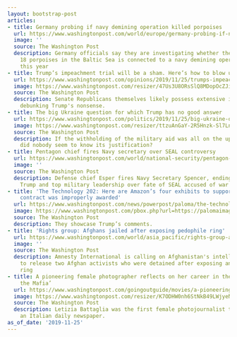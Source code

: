 ```yaml
---
layout: bootstrap-post
articles:
- title: Germany probing if navy demining operation killed porpoises
  url: https://www.washingtonpost.com/world/europe/germany-probing-if-navy-demining-operation-killed-porpoises/2019/11/25/b3eec716-0f8e-11ea-924c-b34d09bbc948_story.html
  image: ''
  source: The Washington Post
  description: Germany officials say they are investigating whether the deaths of
    18 porpoises in the Baltic Sea is connected to a navy demining operation earlier
    this year
- title: Trump’s impeachment trial will be a sham. Here’s how to blow up his lies.
  url: https://www.washingtonpost.com/opinions/2019/11/25/trumps-impeachment-trial-will-be-sham-heres-how-blow-up-his-lies/
  image: https://www.washingtonpost.com/resizer/47Us3U8ORsSlQ8MDopOcZJiTweM=/1440x0/smart/arc-anglerfish-washpost-prod-washpost.s3.amazonaws.com/public/BQIJWTQHVQI6VLRIPUMJQAJIME.jpg
  source: The Washington Post
  description: Senate Republicans themselves likely possess extensive information
    debunking Trump's nonsense.
- title: The big Ukraine question for which Trump has no good answer
  url: https://www.washingtonpost.com/politics/2019/11/25/big-ukraine-question-which-trump-has-no-good-answer/
  image: https://www.washingtonpost.com/resizer/ttzuAnGaY-2R5Hnzk-Sl7Lnhw-w=/1440x0/smart/arc-anglerfish-washpost-prod-washpost.s3.amazonaws.com/public/MIQKA5FP5MI6TFARUYEPTUGC2M.jpg
  source: The Washington Post
  description: If the withholding of the military aid was all on the up-and-up, why
    did nobody seem to know its justification?
- title: Pentagon chief fires Navy secretary over SEAL controversy
  url: https://www.washingtonpost.com/world/national-security/pentagon-chief-fires-navy-secretary-over-seal-controversy/2019/11/25/a1041e32-0f8c-11ea-924c-b34d09bbc948_story.html
  image: ''
  source: The Washington Post
  description: Defense chief Esper fires Navy Secretary Spencer, ending clash between
    Trump and top military leadership over fate of SEAL accused of war crimes in Iraq
- title: 'The Technology 202: Here are Amazon’s four exhibits to support claim JEDI
    contract was improperly awarded'
  url: https://www.washingtonpost.com/news/powerpost/paloma/the-technology-202/2019/11/25/the-technology-202-here-are-amazon-s-four-exhibits-to-support-claim-jedi-contract-was-unlawfully-awarded/5ddabbca602ff1181f26407a/
  image: https://www.washingtonpost.com/pbox.php?url=https://palomaimages.washingtonpost.com/pr2/7963ad6500697b0195587456cc17b0ca-680-470-70-8-IFMI2RHZXEI6THQCDVC4WPP2R4.jpg&w=1484&op=resize&opt=1&filter=antialias&t=20170517
  source: The Washington Post
  description: They showcase Trump’s comments.
- title: 'Rights group: Afghans jailed after exposing pedophile ring'
  url: https://www.washingtonpost.com/world/asia_pacific/rights-group-afghans-jailed-after-exposing-pedophile-ring/2019/11/25/e42761fc-0f8b-11ea-924c-b34d09bbc948_story.html
  image: ''
  source: The Washington Post
  description: Amnesty International is calling on Afghanistan's intelligence agency
    to release two Afghan activists who were detained after exposing an alleged pedophile
    ring
- title: A pioneering female photographer reflects on her career in the film ‘Shooting
    the Mafia’
  url: https://www.washingtonpost.com/goingoutguide/movies/a-pioneering-female-photographer-reflects-on-her-career-in-the-film-shooting-the-mafia/2019/11/22/9d7c8f0e-0a3e-11ea-8397-a955cd542d00_story.html
  image: https://www.washingtonpost.com/resizer/K7ODHW0nh6StNkB49LWjyeNVKgE=/1440x0/smart/arc-anglerfish-washpost-prod-washpost.s3.amazonaws.com/public/3BI7FLAL4QI6VF5MU7GMRXI6XQ.jpg
  source: The Washington Post
  description: Letizia Battaglia was the first female photojournalist to work for
    an Italian daily newspaper.
as_of_date: '2019-11-25'
---
```


